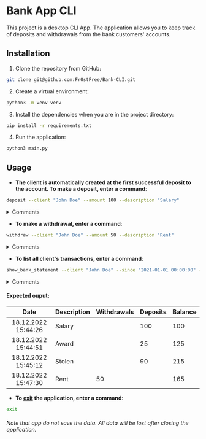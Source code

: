 # Bank App CLI

This project is a desktop CLI App. The application allows you to keep track of deposits and
withdrawals from the bank customers' accounts.

## Installation

1. Clone the repository from GitHub:
```bash
git clone git@github.com:Fr0stFree/Bank-CLI.git
```
2. Create a virtual environment:
```bash
python3 -m venv venv
```
3. Install the dependencies when you are in the project directory:
```bash
pip install -r requirements.txt
```
4. Run the application:
```bash
python3 main.py
```

## Usage
- **The client is automatically created at the first successful deposit to the account. To make a
deposit, enter a command**:
```bash
deposit --client "John Doe" --amount 100 --description "Salary"
```
<details>
<summary> Comments </summary>
<ul>
 <li>the client's name must be string not longer than 50 characters and contain at least one letter;</li>
 <li>all parameters are <u>required</u>;</li>
 <li>the amount must be a positive integer of float number;</li>
 <li>the description must be string not longer than 255 characters.</li>
</ul>
</details>

- **To make a withdrawal, enter a command**:
```bash
withdraw --client "John Doe" --amount 50 --description "Rent"
```
<details>
<summary> Comments </summary>
<ul>
 <li><u>you won't be able to make a withdrawal if the amount is greater than the balance.</u></li>
 <li>all parameters are <u>required</u>;</li>
 <li>the client's name must be string not longer than 50 characters and contain at least one letter</li>
 <li>the amount must be a positive integer of float number;</li>
 <li>the description must be string not longer than 255 characters.</li>
</ul>
</details>

- **To list all client's transactions, enter a command**:
```bash
show_bank_statement --client "John Doe" --since "2021-01-01 00:00:00" --till "2023-01-31 00:00:00"
```
<details>
<summary> Comments </summary>
<ul>
 <li><code>--since</code> and <code>--till</code> parameters are <u>optional</u>;</li>
 <li>the datetime must be in the format "YYYY-MM-DD HH:MM:SS";</li>
 <li>if the <code>--since</code> and <code>--till</code> parameters are not specified
the bank statement will be shown for the whole period.</li>
</ul>
</details>

#### Expected ouput:

|           Date           | Description | Withdrawals | Deposits | Balance |
|:------------------------:|:------------|:------------|----------|---------|
|   18.12.2022 15:44:26    | Salary      |             | 100      | 100     |
|   18.12.2022 15:44:51    | Award       |             | 25       | 125     |
|   18.12.2022 15:45:12    | Stolen      |             | 90       | 215     |
|   18.12.2022 15:47:30    | Rent        | 50          |          | 165     |


- **To <u>exit</u> the application, enter a command**:
```bash
exit
```
###### _Note that app do not save the data. All data will be lost after closing the application._
